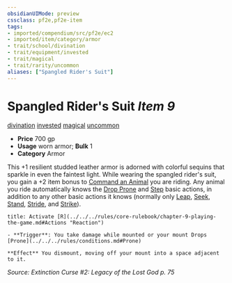 ```yaml
---
obsidianUIMode: preview
cssclass: pf2e,pf2e-item
tags:
- imported/compendium/src/pf2e/ec2
- imported/item/category/armor
- trait/school/divination
- trait/equipment/invested
- trait/magical
- trait/rarity/uncommon
aliases: ["Spangled Rider's Suit"]
---
```

# Spangled Rider's Suit *Item 9*  
[divination](divination.md)  [invested](invested.md)  [magical](magical.md)  [uncommon](uncommon.md)  

- **Price** 700 gp
- **Usage** worn armor; **Bulk** 1
- **Category** Armor

This +1 resilient studded leather armor is adorned with colorful sequins that sparkle in even the faintest light. While wearing the spangled rider's suit, you gain a +2 item bonus to [Command an Animal](command-an-animal.md) you are riding. Any animal you ride automatically knows the [Drop Prone](drop-prone.md) and [Step](step.md) basic actions, in addition to any other basic actions it knows (normally only [Leap](leap.md), [Seek](seek.md), [Stand](stand.md), [Stride](stride.md), and [Strike](strike.md)).

```ad-embed-ability
title: Activate [R](../../../rules/core-rulebook/chapter-9-playing-the-game.md#Actions "Reaction")

- **Trigger**: You take damage while mounted or your mount Drops [Prone](../../../rules/conditions.md#Prone)

**Effect** You dismount, moving off your mount into a space adjacent to it.
```

*Source: Extinction Curse #2: Legacy of the Lost God p. 75*
